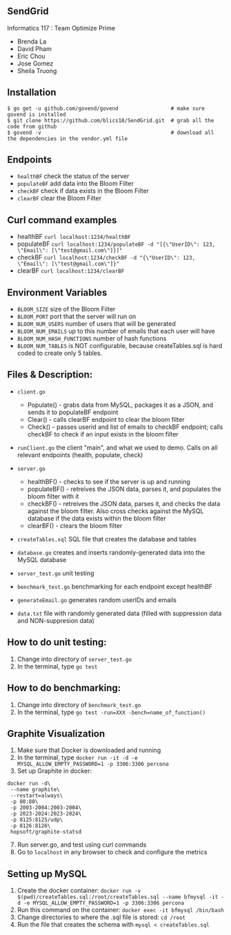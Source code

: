 SendGrid
-------------

Informatics 117 : Team Optimize Prime

- Brenda La
- David Pham
- Eric Chou
- Jose Gomez
- Sheila Truong

## Installation
```
$ go get -u github.com/govend/govend                 # make sure govend is installed
$ git clone https://github.com/blics18/SendGrid.git  # grab all the code from github
$ govend -v                                          # download all the dependencies in the vendor.yml file
```

## Endpoints

- ```healthBF```    check the status of the server
- ```populateBF```  add data into the Bloom Filter
- ```checkBF```     check if data exists in the Bloom Filter
- ```clearBF```     clear the Bloom Filter

## Curl command examples

- healthBF   ```curl localhost:1234/healthBF```
- populateBF ```curl localhost:1234/populateBF -d "[{\"UserID\": 123, \"Email\": [\"test@gmail.com\"]}]"```
- checkBF    ```curl localhost:1234/checkBF -d "{\"UserID\": 123, \"Email\": [\"test@gmail.com\"]}"```
- clearBF    ```curl localhost:1234/clearBF```

## Environment Variables

- ```BLOOM_SIZE``` size of the Bloom Filter
- ```BLOOM_PORT``` port that the server will run on
- ```BLOOM_NUM_USERS``` number of users that will be generated
- ```BLOOM_NUM_EMAILS``` up to this number of emails that each user will have
- ```BLOOM_NUM_HASH_FUNCTIONS``` number of hash functions
- ```BLOOM_NUM_TABLES``` is NOT configurable, because createTables.sql is hard coded to create only 5 tables. 

## Files & Description:

- ```client.go``` 
  - Populate() - grabs data from MySQL, packages it as a JSON, and sends it to populateBF endpoint
  - Clear() - calls clearBF endpoint to clear the bloom filter
  - Check() - passes userid and list of emails to checkBF endpoint; calls checkBF to check if an input exists in the bloom   filter
  
- ```runClient.go``` the client "main", and what we used to demo. Calls on all relevant endpoints (health, populate, check) 
  
- ```server.go``` 
  - healthBF() - checks to see if the server is up and running
  - populateBF() - retreives the JSON data, parses it, and populates the bloom filter with it
  - checkBF() - retreives the JSON data, parses it, and checks the data against the bloom filter. Also cross checks against the MySQL database if the data exists within the bloom filter
  - clearBF() - clears the bloom filter
  
- ```createTables.sql``` SQL file that creates the database and tables

- ```database.go``` creates and inserts randomly-generated data into the MySQL database

- ```server_test.go``` unit testing
  
- ```benchmark_test.go``` benchmarking for each endpoint except healthBF
  
- ```generateEmail.go``` generates random userIDs and emails

- ```data.txt``` file with randomly generated data (filled with suppression data and NON-suppresion data)

## How to do unit testing:

  1. Change into directory of ```server_test.go```
  2. In the terminal, type ```go test```

## How to do benchmarking:

  1. Change into directory of ```benchmark_test.go```
  2. In the terminal, type ```go test -run=XXX -bench=name_of_function()```
  
## Graphite Visualization

  1. Make sure that Docker is downloaded and running
  2. In the terminal, type ```docker run -it -d -e MYSQL_ALLOW_EMPTY_PASSWORD=1 -p 3306:3306 percona```
  3. Set up Graphite in docker:

```
docker run -d\
 --name graphite\
 --restart=always\
 -p 80:80\
 -p 2003-2004:2003-2004\
 -p 2023-2024:2023-2024\
 -p 8125:8125/udp\
 -p 8126:8126\
 hopsoft/graphite-statsd
 ```
 
  7. Run server.go, and test using curl commands
  8. Go to ```localhost``` in any browser to check and configure the metrics
  
## Setting up MySQL

1. Create the docker container: ```docker run -v $(pwd)/createTables.sql:/root/createTables.sql --name bfmysql -it -d -e MYSQL_ALLOW_EMPTY_PASSWORD=1 -p 3306:3306 percona```
2. Run this command on the container: ```docker exec -it bfmysql /bin/bash```
3. Change directories to where the .sql file is stored: ```cd /root```
4. Run the file that creates the schema with ```mysql < createTables.sql```
